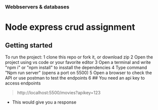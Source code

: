 ### Webbservers & databases
# Node express crud assignment

## Getting started
To run the project:
1 clone this repo or fork it, or download zip
2 Open the project using vs code or your favorite editor
3 Open a terminal and write "npm i" or "npm install" to insstall the dependencies 
4 Type command "Npm run server" (opens a port on 5500)
5 Open a browser to check the API or use postman to test the endpoints 
6 ## You need an api key to access endpoints

> http://localhost:5500/movies?apikey=123
- This would give you a response

